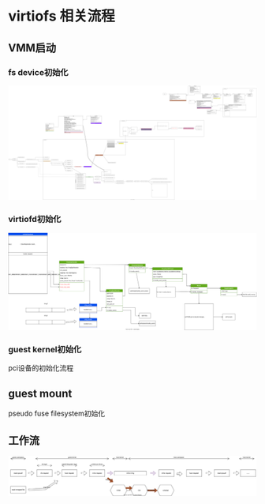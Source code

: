 # virtiofs 相关流程

## VMM启动

### fs device初始化
![fs device init](../cloud-hypervisor/images/chv.drawio.svg)

### virtiofd初始化
![work flow virtiofs](./images/virtiofsd_all_in_one.svg)

### guest kernel初始化
pci设备的初始化流程

## guest mount
pseudo fuse filesystem初始化

## 工作流

![virtiofs workflow](./images/virtiofs_workflow.drawio.svg)
